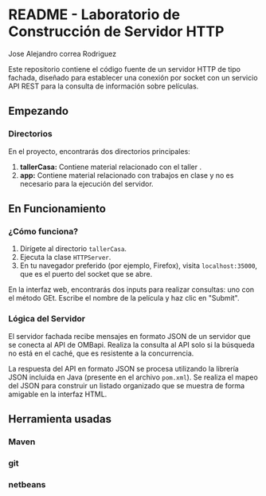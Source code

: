 # README - Laboratorio de Construcción de Servidor HTTP
Jose Alejandro correa Rodriguez



Este repositorio contiene el código fuente de un servidor HTTP de tipo fachada, diseñado para establecer una conexión por socket con un servicio API REST para la consulta de información sobre películas.

## Empezando

### Directorios

En el proyecto, encontrarás dos directorios principales:

1. **tallerCasa:** Contiene material relacionado con el taller .
2. **app:** Contiene material relacionado con trabajos en clase y no es necesario para la ejecución del servidor.


## En Funcionamiento

### ¿Cómo funciona?

1. Dirígete al directorio `tallerCasa`.
2. Ejecuta la clase `HTTPServer`.
3. En tu navegador preferido (por ejemplo, Firefox), visita `localhost:35000`, que es el puerto del socket que se abre.

En la interfaz web, encontrarás dos inputs para realizar consultas: uno con el método GEt. Escribe el nombre de la película y haz clic en "Submit".

### Lógica del Servidor

El servidor fachada recibe mensajes en formato JSON de un servidor que se conecta al API de OMBapi. Realiza la consulta al API solo si la búsqueda no está en el caché, que es resistente a la concurrencia.

La respuesta del API en formato JSON se procesa utilizando la librería JSON incluida en Java (presente en el archivo `pom.xml`). Se realiza el mapeo del JSON para construir un listado organizado que se muestra de forma amigable en la interfaz HTML.

## Herramienta usadas

### Maven
### git
### netbeans
